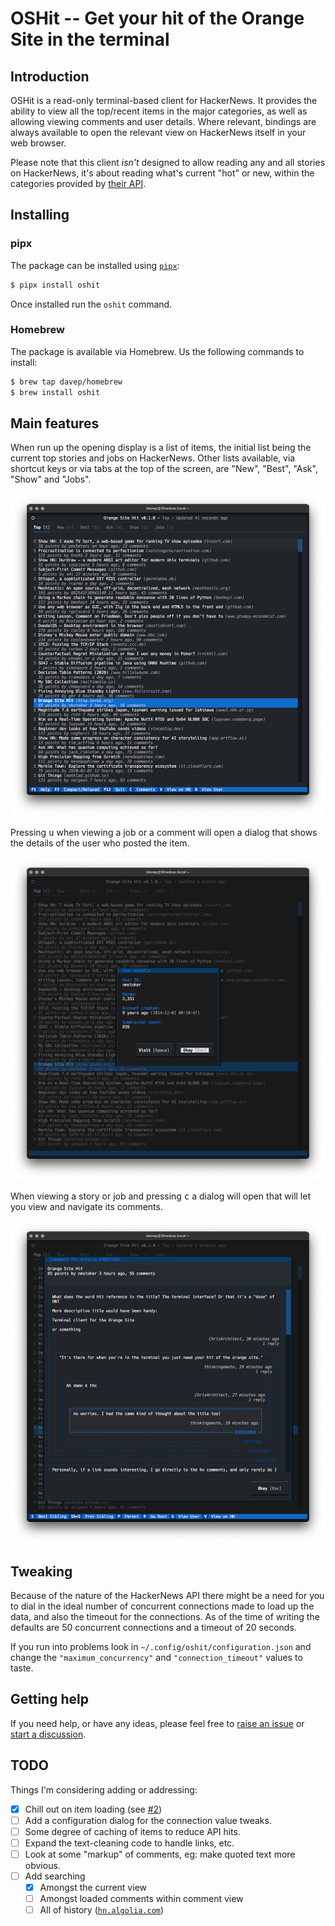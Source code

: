 # OSHit -- Get your hit of the Orange Site in the terminal

## Introduction

OSHit is a read-only terminal-based client for HackerNews. It provides the
ability to view all the top/recent items in the major categories, as well as
allowing viewing comments and user details. Where relevant, bindings are
always available to open the relevant view on HackerNews itself in your web
browser.

Please note that this client *isn't* designed to allow reading any and all
stories on HackerNews, it's about reading what's current "hot" or new,
within the categories provided by [their
API](https://github.com/HackerNews/API).

## Installing

### pipx

The package can be installed using [`pipx`](https://pypa.github.io/pipx/):

```sh
$ pipx install oshit
```

Once installed run the `oshit` command.

### Homebrew

The package is available via Homebrew. Us the following commands to install:

```sh
$ brew tap davep/homebrew
$ brew install oshit
```

## Main features

When run up the opening display is a list of items, the initial list being
the current top stories and jobs on HackerNews. Other lists available, via
shortcut keys or via tabs at the top of the screen, are "New", "Best",
"Ask", "Show" and "Jobs".

![The main index](https://raw.githubusercontent.com/davep/oshit/main/images/oshit-index.png)

Pressing <kbd>u</kbd> when viewing a job or a comment will open a dialog
that shows the details of the user who posted the item.

![Viewing user details](https://raw.githubusercontent.com/davep/oshit/main/images/oshit-user-dialog.png)

When viewing a story or job and pressing <kbd>c</kbd> a dialog will open
that will let you view and navigate its comments.

![Viewing comments](https://raw.githubusercontent.com/davep/oshit/main/images/oshit-comments.png)

## Tweaking

Because of the nature of the HackerNews API there might be a need for you to
dial in the ideal number of concurrent connections made to load up the data,
and also the timeout for the connections. As of the time of writing the
defaults are 50 concurrent connections and a timeout of 20 seconds.

If you run into problems look in `~/.config/oshit/configuration.json` and
change the `"maximum_concurrency"` and `"connection_timeout"` values to
taste.

## Getting help

If you need help, or have any ideas, please feel free to [raise an
issue](https://github.com/davep/oshit/issues) or [start a
discussion](https://github.com/davep/oshit/discussions).

## TODO

Things I'm considering adding or addressing:

- [X] Chill out on item loading (see [#2](https://github.com/davep/oshit/issues/2))
- [ ] Add a configuration dialog for the connection value tweaks.
- [ ] Some degree of caching of items to reduce API hits.
- [ ] Expand the text-cleaning code to handle links, etc.
- [ ] Look at some "markup" of comments, eg: make quoted text more obvious.
- [ ] Add searching
  - [X] Amongst the current view
  - [ ] Amongst loaded comments within comment view
  - [ ] All of history ([`hn.algolia.com`](https://hn.algolia.com/api))

[//]: # (README.md ends here)
